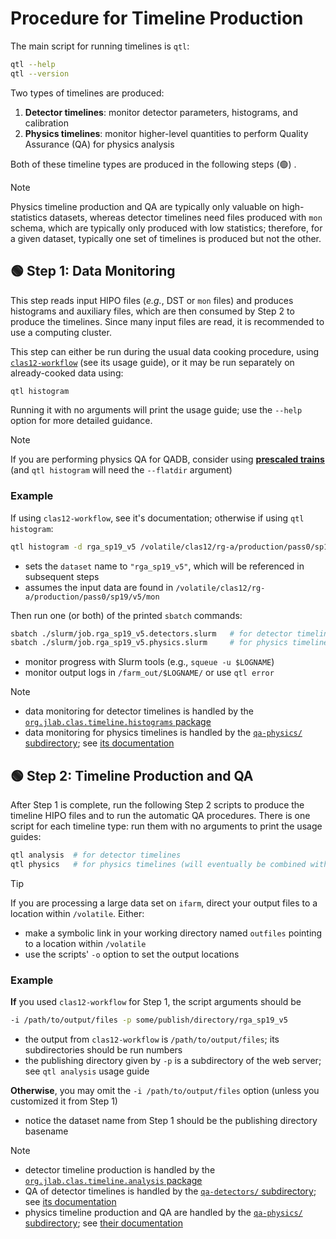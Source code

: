 # Procedure for Timeline Production

The main script for running timelines is `qtl`:
```bash
qtl --help
qtl --version
```

Two types of timelines are produced:
1. **Detector timelines**: monitor detector parameters, histograms, and calibration
1. **Physics timelines**: monitor higher-level quantities to perform Quality Assurance (QA) for physics analysis

Both of these timeline types are produced in the following steps (🟢) .

> [!NOTE]
> Physics timeline production and QA are typically only valuable on high-statistics datasets, whereas detector timelines need files produced with `mon` schema, which are typically only produced with low statistics; therefore, for a given dataset, typically one set of timelines is produced but not the other.

## 🟢 Step 1: Data Monitoring

This step reads input HIPO files (_e.g._, DST or `mon` files) and produces histograms and auxiliary files, which are then consumed by Step 2 to produce the timelines. Since many input files are read, it is recommended to use a computing cluster.

This step can either be run during the usual data cooking procedure, using [`clas12-workflow`](https://github.com/baltzell/clas12-workflow) (see its usage guide), or it may be run separately on already-cooked data using:
```bash
qtl histogram
```
Running it with no arguments will print the usage guide; use the `--help` option for more detailed guidance.

> [!NOTE]
> If you are performing physics QA for QADB, consider using [**prescaled trains**](/qa-physics/prescaler) (and `qtl histogram` will need the `--flatdir` argument)

### Example
If using `clas12-workflow`, see it's documentation; otherwise if using `qtl histogram`:
```bash
qtl histogram -d rga_sp19_v5 /volatile/clas12/rg-a/production/pass0/sp19/v5/mon
```
- sets the `dataset` name to `"rga_sp19_v5"`, which will be referenced in subsequent steps
- assumes the input data are found in `/volatile/clas12/rg-a/production/pass0/sp19/v5/mon`

Then run one (or both) of the printed `sbatch` commands:
```bash
sbatch ./slurm/job.rga_sp19_v5.detectors.slurm   # for detector timelines (need mon schema)
sbatch ./slurm/job.rga_sp19_v5.physics.slurm     # for physics timelines
```
- monitor progress with Slurm tools (e.g., `squeue -u $LOGNAME`)
- monitor output logs in `/farm_out/$LOGNAME/` or use `qtl error`

> [!NOTE]
> - data monitoring for detector timelines is handled by the [`org.jlab.clas.timeline.histograms` package](/src/main/java/org/jlab/clas/timeline/histograms)
> - data monitoring for physics timelines is handled by the [`qa-physics/` subdirectory](/qa-physics);
>   see [its documentation](/qa-physics/README.md)

## 🟢 Step 2: Timeline Production and QA

After Step 1 is complete, run the following Step 2 scripts to produce the timeline HIPO files and to run the automatic QA procedures. There is one script for each timeline type: run them with no arguments to print the usage guides:

```bash
qtl analysis  # for detector timelines
qtl physics   # for physics timelines (will eventually be combined with 'qtl analysis')
```

> [!TIP]
> If you are processing a large data set on `ifarm`, direct your output files to a location within `/volatile`. Either:
> - make a symbolic link in your working directory named `outfiles` pointing to a location within `/volatile`
> - use the scripts' `-o` option to set the output locations

### Example
**If** you used `clas12-workflow` for Step 1, the script arguments should be
```bash
-i /path/to/output/files -p some/publish/directory/rga_sp19_v5
```
- the output from `clas12-workflow` is `/path/to/output/files`; its subdirectories should be run numbers
- the publishing directory given by `-p` is a subdirectory of the web server; see `qtl analysis` usage guide

**Otherwise**, you may omit the `-i /path/to/output/files` option (unless you customized it from Step 1)
- notice the dataset name from Step 1 should be the publishing directory basename

> [!NOTE]
> - detector timeline production is handled by the [`org.jlab.clas.timeline.analysis` package](/src/main/java/org/jlab/clas/timeline/analysis)
> - QA of detector timelines is handled by the [`qa-detectors/` subdirectory](/qa-detectors);
>   see [its documentation](/qa-detectors/README.md)
> - physics timeline production and QA are handled by the [`qa-physics/` subdirectory](/qa-physics);
>   see [their documentation](/qa-physics/README.md)
